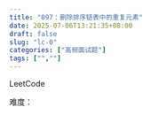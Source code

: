 ```yaml
---
title: "097：删除排序链表中的重复元素"
date: 2025-07-06T13:21:35+08:00
draft: false
slug: "lc-0"
categories: ["高频面试题"]
tags: ["",""]
---
```


LeetCode

难度：

<!--more-->

```cpp

```
